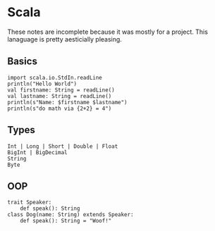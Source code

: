 # Scala

These notes are incomplete because it was mostly for a project. This lanaguage is pretty aesticially pleasing.

## Basics

```
import scala.io.StdIn.readLine
println("Hello World")
val firstname: String = readLine()
val lastname: String = readLine()
println(s"Name: $firstname $lastname")
println(s"do math via {2+2} = 4")
```

## Types

```
Int | Long | Short | Double | Float
BigInt | BigDecimal
String
Byte
```

## OOP

```
trait Speaker:
	def speak(): String
class Dog(name: String) extends Speaker:
	def speak(): String = "Woof!"
```
